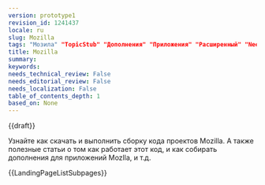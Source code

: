 ```yaml
---
version: prototype1
revision_id: 1241437
locale: ru
slug: Mozilla
tags: "Мозила" "TopicStub" "Дополнения" "Приложения" "Расширенный" "NeedsTranslation"
title: Mozilla
summary: 
keywords: 
needs_technical_review: False
needs_editorial_review: False
needs_localization: False
table_of_contents_depth: 1
based_on: None
---
```

<div>{{draft}}</div>

<p>Узнайте как скачать и выполнить сборку кода проектов Mozilla. А также полезные статьи о том как работает этот код, и как собирать дополнения для приложений Mozlla, и т.д.</p>

<div>{{LandingPageListSubpages}}</div>

